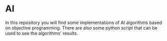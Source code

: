 # AI

In this repository you will find some implementations of AI algorithms based on objective programming. There are also some python script that can be used
to see the algorithms' results.

